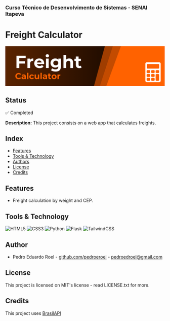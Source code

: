 ### Curso Técnico de Desenvolvimento de Sistemas - SENAI Itapeva

# Freight Calculator

![Brand Image](/img/brand.png)

## Status

✅ Completed

**Description:**
This project consists on a web app that calculates freights.

## Index
* [Features](#features)
* [Tools & Technology](#tools--technology)
* [Authors](#authors)
* [License](#license)
* [Credits](#credits)

## Features
 - Freight calculation by weight and CEP.
 
## Tools & Technology

![HTML5](https://img.shields.io/badge/HTML5-E34F26?style=for-the-badge&logo=html5&logoColor=white)
![CSS3](https://img.shields.io/badge/CSS3-1572B6?style=for-the-badge&logo=css3&logoColor=white)
![Python](https://img.shields.io/badge/Python-FFD43B?style=for-the-badge&logo=python&logoColor=blue)
![Flask](https://img.shields.io/badge/Flask-222222?style=for-the-badge&logo=flask&logoColor=white)
![TailwindCSS](https://img.shields.io/badge/Tailwind_CSS-38B2AC?style=for-the-badge&logo=tailwind-css&logoColor=white)

## Author

- Pedro Eduardo Roel - [github.com/pedroeroel](https://github.com/pedroeroel) - pedroedroel@gmail.com

## License

This project is licensed on MIT's license - read LICENSE.txt for more.

## Credits

This project uses [BrasilAPI](https://brasilapi.com.br)